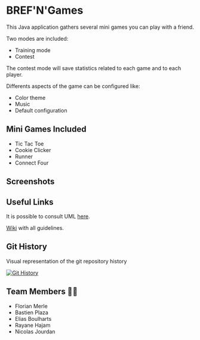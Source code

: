 # BREF'N'Games
This Java application gathers several mini games you can play with a friend.

Two modes are included:
- Training mode
- Contest

The contest mode will save statistics related to each game and to each player.

Differents aspects of the game can be configured like:
- Color theme
- Music
- Default configuration

## Mini Games Included
- Tic Tac Toe
- Cookie Clicker
- Runner
- Connect Four

## Screenshots

## Useful Links
It is possible to consult UML [here](https://nicolasjourdan.github.io/brefngames/).

[Wiki](https://github.com/NicolasJourdan/brefngames/wiki) with all guidelines.

## Git History
Visual representation of the git repository history

[![Git History](https://img.youtube.com/vi/6LCyB9z3E8c/0.jpg)](https://youtu.be/6LCyB9z3E8c)

## Team Members 👨‍💻
- Florian Merle
- Bastien Plaza
- Elias Boulharts
- Rayane Hajam
- Nicolas Jourdan
